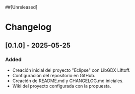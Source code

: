 ##[Unreleased]
# Changelog 

## [0.1.0] - 2025-05-25

### Added
- Creación inicial del proyecto "Eclipse" con LibGDX Liftoff.
- Configuración del repositorio en GitHub.
- Creación de README.md y CHANGELOG.md iniciales.
- Wiki del proyecto configurada con la propuesta. 
  
